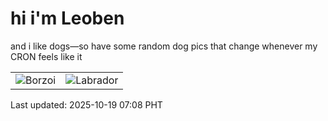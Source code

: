 # hi i'm Leoben

and i like dogs—so have some random dog pics that change whenever my CRON feels like it

|  |  |
|--------|----------|
| ![Borzoi](https://random-dog-vercel.vercel.app/api/random-borzoi?v=1760828928) | ![Labrador](https://random-dog-vercel.vercel.app/api/random-labrador?v=1760828928) |

Last updated: 2025-10-19 07:08 PHT
